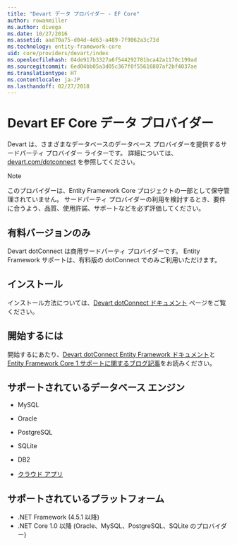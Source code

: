 ```yaml
---
title: "Devart データ プロバイダー - EF Core"
author: rowanmiller
ms.author: divega
ms.date: 10/27/2016
ms.assetid: aad70a75-d04d-4d63-a489-7f9062a3c73d
ms.technology: entity-framework-core
uid: core/providers/devart/index
ms.openlocfilehash: 04de917b3327a6f544292781bca42a1170c199ad
ms.sourcegitcommit: 6ed04bb05a3d05c367f0f55616807af2bf4037ae
ms.translationtype: HT
ms.contentlocale: ja-JP
ms.lasthandoff: 02/27/2018
---
```

# <a name="devart-ef-core-database-providers"></a>Devart EF Core データ プロバイダー

Devart は、さまざまなデータベースのデータベース プロバイダーを提供するサードパーティ プロバイダー ライターです。 詳細については、[devart.com/dotconnect](https://www.devart.com/dotconnect/) を参照してください。

> [!NOTE]  
> このプロバイダーは、Entity Framework Core プロジェクトの一部として保守管理されていません。 サードパーティ プロバイダーの利用を検討するとき、要件に合うよう、品質、使用許諾、サポートなどを必ず評価してください。

## <a name="paid-versions-only"></a>有料バージョンのみ

Devart dotConnect は商用サードパーティ プロバイダーです。 Entity Framework サポートは、有料版の dotConnect でのみご利用いただけます。

## <a name="install"></a>インストール

インストール方法については、[Devart dotConnect ドキュメント](https://www.devart.com/dotconnect/) ページをご覧ください。

## <a name="get-started"></a>開始するには

開始するにあたり、[Devart dotConnect Entity Framework ドキュメント](https://www.devart.com/dotconnect/entityframework.html)と [Entity Framework Core 1 サポートに関するブログ記事](http://blog.devart.com/entity-framework-core-1-entity-framework-7-support.html)をお読みください。

## <a name="supported-database-engines"></a>サポートされているデータベース エンジン

* MySQL

* Oracle

* PostgreSQL

* SQLite

* DB2

* [クラウド アプリ](https://www.devart.com/dotconnect/#cloud)

## <a name="supported-platforms"></a>サポートされているプラットフォーム

* .NET Framework (4.5.1 以降)
* .NET Core 1.0 以降 (Oracle、MySQL、PostgreSQL、SQLite のプロバイダー)
